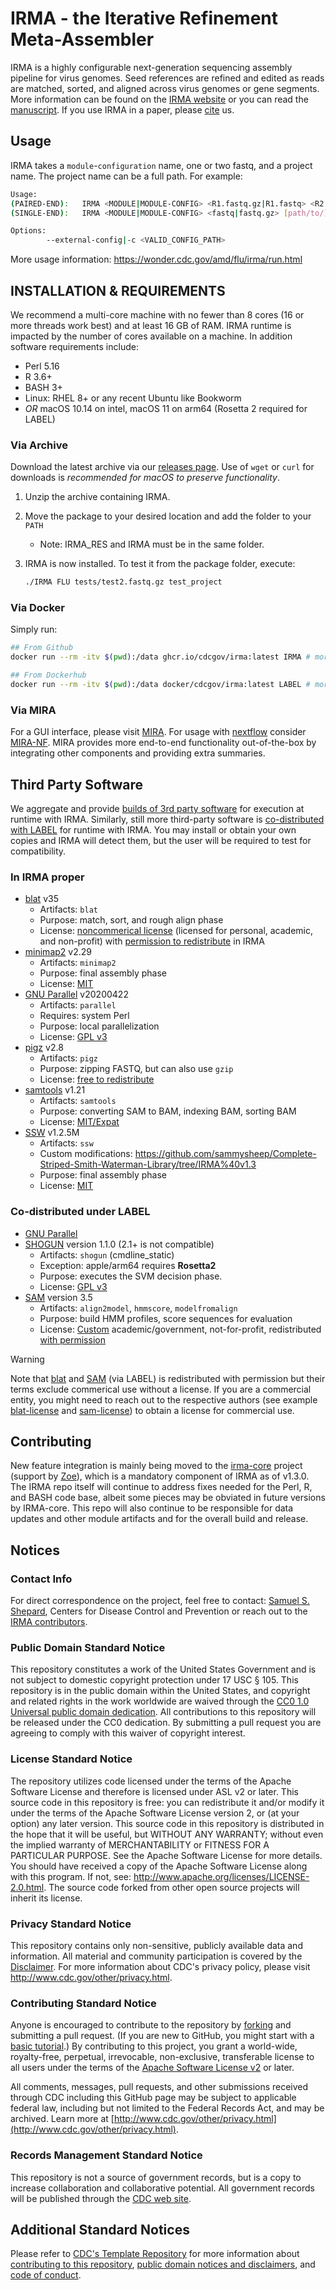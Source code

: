 # IRMA - the Iterative Refinement Meta-Assembler

IRMA is a highly configurable next-generation sequencing assembly pipeline for virus genomes. Seed references are refined and edited as reads are matched, sorted, and aligned across virus genomes or gene segments. More information can be found on the [IRMA website](https://wonder.cdc.gov/amd/flu/irma/) or you can read the [manuscript]. If you use IRMA in a paper, please [cite](CITATION.bib) us.

## Usage

IRMA takes a `module`-`configuration` name, one or two fastq, and a project name. The project name can be a full path. For example:

```bash
Usage:
(PAIRED-END):   IRMA <MODULE|MODULE-CONFIG> <R1.fastq.gz|R1.fastq> <R2.fastq.gz|R2.fastq> [path/to/]<sample_name> [options]
(SINGLE-END):   IRMA <MODULE|MODULE-CONFIG> <fastq|fastq.gz> [path/to/]<sample_name> [options]

Options:
        --external-config|-c <VALID_CONFIG_PATH>
```

More usage information: <https://wonder.cdc.gov/amd/flu/irma/run.html>

## INSTALLATION & REQUIREMENTS

We recommend a multi-core machine with no fewer than 8 cores (16 or more threads work best) and at least 16 GB of RAM.  IRMA runtime is impacted by the number of cores available on a machine. In addition software requirements include:

- Perl 5.16
- R 3.6+
- BASH 3+
- Linux: RHEL 8+ or any recent Ubuntu like Bookworm
- *OR* macOS 10.14 on intel, macOS 11 on arm64 (Rosetta 2 required for LABEL)

### Via Archive

Download the latest archive via our [releases page](https://github.com/CDCgov/irma/releases). Use of `wget` or `curl` for downloads is *recommended for macOS to preserve functionality*.

1) Unzip the archive containing IRMA.
2) Move the package to your desired location and add the folder to your `PATH`
   - Note: IRMA_RES and IRMA must be in the same folder.
3) IRMA is now installed.  To test it from the package folder, execute:

   ```bash
   ./IRMA FLU tests/test2.fastq.gz test_project
   ```

### Via Docker

Simply run:

```bash
## From Github
docker run --rm -itv $(pwd):/data ghcr.io/cdcgov/irma:latest IRMA # more args

## From Dockerhub
docker run --rm -itv $(pwd):/data docker/cdcgov/irma:latest LABEL # more args
```

### Via MIRA

For a GUI interface, please visit [MIRA](https://github.com/CDCgov/MIRA). For usage with [nextflow](https://nextflow.io) consider [MIRA-NF](https://github.com/CDCgov/MIRA-NF). MIRA provides more end-to-end functionality out-of-the-box by integrating other components and providing extra summaries.

## Third Party Software

We aggregate and provide [builds of 3rd party software](IRMA_RES/third_party/) for execution at runtime with IRMA. Similarly, still more third-party software is [co-distributed with LABEL][label-codistribute] for runtime with IRMA. You may install or obtain your own copies and IRMA will detect them, but the user will be required to test for compatibility.

### In IRMA proper

- [blat] v35
  - Artifacts: `blat`
  - Purpose: match, sort, and rough align phase
  - License: [noncommerical license][blat-license] (licensed for personal,
    academic, and non-profit) with [permission to redistribute][blat-permission]
    in IRMA
- [minimap2] v2.29
  - Artifacts: `minimap2`
  - Purpose: final assembly phase
  - License: [MIT]
- [GNU Parallel] v20200422
  - Artifacts: `parallel`
  - Requires: system Perl
  - Purpose: local parallelization
  - License: [GPL v3]
- [pigz] v2.8
  - Artifacts: `pigz`
  - Purpose: zipping FASTQ, but can also use `gzip`
  - License: [free to redistribute][pigz-license]
- [samtools] v1.21
  - Artifacts: `samtools`
  - Purpose: converting SAM to BAM, indexing BAM, sorting BAM
  - License: [MIT/Expat][samtools-license]
- [SSW] v1.2.5M
  - Artifacts: `ssw`
  - Custom modifications:
    <https://github.com/sammysheep/Complete-Striped-Smith-Waterman-Library/tree/IRMA%40v1.3>
  - Purpose: final assembly phase
  - License: [MIT]

### Co-distributed under LABEL

- [GNU Parallel]
- [SHOGUN] version 1.1.0 (2.1+ is not compatible)
  - Artifacts: `shogun` (cmdline_static)
  - Exception: apple/arm64 requires **Rosetta2**
  - Purpose: executes the SVM decision phase.
  - License: [GPL v3]
- [SAM] version 3.5
  - Artifacts: `align2model`, `hmmscore`, `modelfromalign`
  - Purpose: build HMM profiles, score sequences for evaluation
  - License: [Custom][sam-license] academic/government, not-for-profit,
    redistributed [with permission][sam-permission]

> [!WARNING]
> Note that [blat] and [SAM] (via LABEL) is redistributed with
> permission but their terms exclude commerical use without a license. If you
> are a commercial entity, you might need to reach out to the respective authors
> (see example [blat-license] and [sam-license]) to obtain a license for commercial use.

## Contributing

New feature integration is mainly being moved to the [irma-core](https://github.com/CDCgov/irma-core) project (support by [Zoe](https://github.com/CDCgov/zoe)), which is a mandatory component of IRMA as of v1.3.0. The IRMA repo itself will continue to address fixes needed for the Perl, R, and BASH code base, albeit some pieces may be obviated in future versions by IRMA-core. This repo will also continue to be responsible for data updates and other module artifacts and for the overall build and release.

## Notices

### Contact Info

For direct correspondence on the project, feel free to contact: [Samuel S. Shepard](mailto:sshepard@cdc.gov), Centers for Disease Control and Prevention or reach out to the [IRMA contributors](CONTRIBUTORS.md).

### Public Domain Standard Notice

This repository constitutes a work of the United States Government and is not subject to domestic copyright protection under 17 USC § 105. This repository is in the public domain within the United States, and copyright and related rights in the work worldwide are waived through the [CC0 1.0 Universal public domain dedication](https://creativecommons.org/publicdomain/zero/1.0/).  All contributions to this repository will be released under the CC0 dedication.  By submitting a pull request you are agreeing to comply with this waiver of copyright interest.

### License Standard Notice

The repository utilizes code licensed under the terms of the Apache Software License and therefore is licensed under ASL v2 or later. This source code in this repository is free: you can redistribute it and/or modify it under the terms of the Apache Software License version 2, or (at your option) any later version. This source code in this repository is distributed in the hope that it will be useful, but WITHOUT ANY WARRANTY; without even the implied warranty of MERCHANTABILITY or FITNESS FOR A PARTICULAR PURPOSE. See the Apache Software License for more details. You should have received a copy of the Apache Software License along with this program. If not, see: <http://www.apache.org/licenses/LICENSE-2.0.html>. The source code forked from other open source projects will inherit its license.

### Privacy Standard Notice

This repository contains only non-sensitive, publicly available data and information. All material and community participation is covered by the [Disclaimer](https://github.com/CDCgov/template/blob/main/DISCLAIMER.md). For more information about CDC's privacy policy, please visit <http://www.cdc.gov/other/privacy.html>.

### Contributing Standard Notice

Anyone is encouraged to contribute to the repository by [forking](https://help.github.com/articles/fork-a-repo) and submitting a pull request. (If you are new to GitHub, you might start with a [basic tutorial](https://help.github.com/articles/set-up-git).) By contributing to this project, you grant a world-wide, royalty-free, perpetual, irrevocable, non-exclusive, transferable license to all users under the terms of the [Apache Software License v2](http://www.apache.org/licenses/LICENSE-2.0.html) or later.

All comments, messages, pull requests, and other submissions received through CDC including this GitHub page may be subject to applicable federal law, including but not limited to the Federal Records Act, and may be archived. Learn more at [http://www.cdc.gov/other/privacy.html](http://www.cdc.gov/other/privacy.html).

### Records Management Standard Notice

This repository is not a source of government records, but is a copy to increase collaboration and collaborative potential. All government records will be published through the [CDC web site](http://www.cdc.gov).

## Additional Standard Notices

Please refer to [CDC's Template Repository](https://github.com/CDCgov/template) for more information about [contributing to this repository](https://github.com/CDCgov/template/blob/main/CONTRIBUTING.md), [public domain notices and disclaimers](https://github.com/CDCgov/template/blob/main/DISCLAIMER.md), and [code of conduct](https://github.com/CDCgov/template/blob/main/code-of-conduct.md).

[label-codistribute]: https://github.com/CDCgov/label/blob/master/LABEL_RES/third_party/MANIFEST.md
[GNU Parallel]: https://www.gnu.org/software/parallel/
[sam-permission]: https://github.com/CDCgov/label/tree/master/LABEL_RES/third_party/copyright_and_licenses/sam3.5/SAM%20Redistribution%20Special%20Permissions.pdf
[GPL v3]: https://www.gnu.org/licenses/gpl-3.0.txt
[SHOGUN]: https://github.com/shogun-toolbox/
[sam-license]: https://users.soe.ucsc.edu/~karplus/projects-compbio-html/sam-lic/obj.0
[SAM]: https://users.soe.ucsc.edu/~karplus/projects-compbio-html/sam2src/
[MIT]: https://opensource.org/license/mit
[SSW]: https://github.com/mengyao/Complete-Striped-Smith-Waterman-Library
[minimap2]: https://github.com/lh3/minimap2
[blat]: https://kentinformatics.com
[blat-license]: https://wonder.cdc.gov/amd/flu/irma/blat-license-noncommercial.html
[blat-permission]: https://github.com/CDCgov/irma/tree/master/IRMA_RES/third_party/copyright_and_licenses/blat-permission-redistribution.pdf
[pigz]: https://github.com/madler/pigz
[pigz-license]: https://raw.githubusercontent.com/madler/pigz/refs/heads/master/README
[samtools]: https://github.com/samtools/samtools
[samtools-license]: https://raw.githubusercontent.com/samtools/samtools/refs/heads/develop/LICENSE
[manuscript]: https://bmcgenomics.biomedcentral.com/articles/10.1186/s12864-016-3030-6